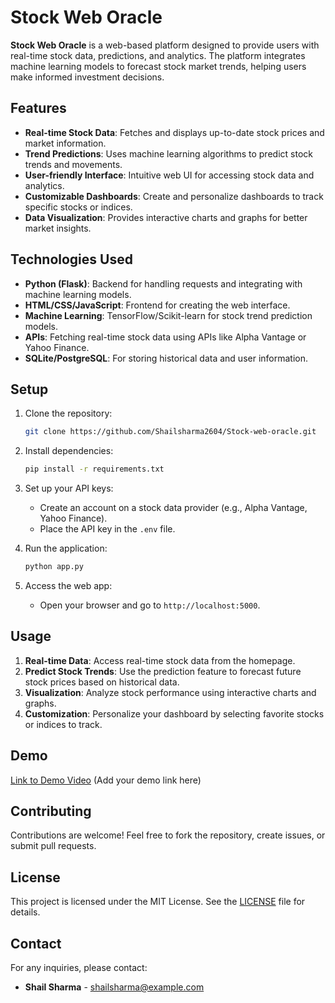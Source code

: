 # Stock Web Oracle

**Stock Web Oracle** is a web-based platform designed to provide users with real-time stock data, predictions, and analytics. The platform integrates machine learning models to forecast stock market trends, helping users make informed investment decisions.

## Features

- **Real-time Stock Data**: Fetches and displays up-to-date stock prices and market information.
- **Trend Predictions**: Uses machine learning algorithms to predict stock trends and movements.
- **User-friendly Interface**: Intuitive web UI for accessing stock data and analytics.
- **Customizable Dashboards**: Create and personalize dashboards to track specific stocks or indices.
- **Data Visualization**: Provides interactive charts and graphs for better market insights.

## Technologies Used

- **Python (Flask)**: Backend for handling requests and integrating with machine learning models.
- **HTML/CSS/JavaScript**: Frontend for creating the web interface.
- **Machine Learning**: TensorFlow/Scikit-learn for stock trend prediction models.
- **APIs**: Fetching real-time stock data using APIs like Alpha Vantage or Yahoo Finance.
- **SQLite/PostgreSQL**: For storing historical data and user information.

## Setup

1. Clone the repository:
    ```bash
    git clone https://github.com/Shailsharma2604/Stock-web-oracle.git
    ```

2. Install dependencies:
    ```bash
    pip install -r requirements.txt
    ```

3. Set up your API keys:
    - Create an account on a stock data provider (e.g., Alpha Vantage, Yahoo Finance).
    - Place the API key in the `.env` file.

4. Run the application:
    ```bash
    python app.py
    ```

5. Access the web app:
    - Open your browser and go to `http://localhost:5000`.

## Usage

1. **Real-time Data**: Access real-time stock data from the homepage.
2. **Predict Stock Trends**: Use the prediction feature to forecast future stock prices based on historical data.
3. **Visualization**: Analyze stock performance using interactive charts and graphs.
4. **Customization**: Personalize your dashboard by selecting favorite stocks or indices to track.

## Demo

[Link to Demo Video](#) (Add your demo link here)

## Contributing

Contributions are welcome! Feel free to fork the repository, create issues, or submit pull requests.

## License

This project is licensed under the MIT License. See the [LICENSE](LICENSE) file for details.

## Contact

For any inquiries, please contact:
- **Shail Sharma** - shailsharma@example.com
